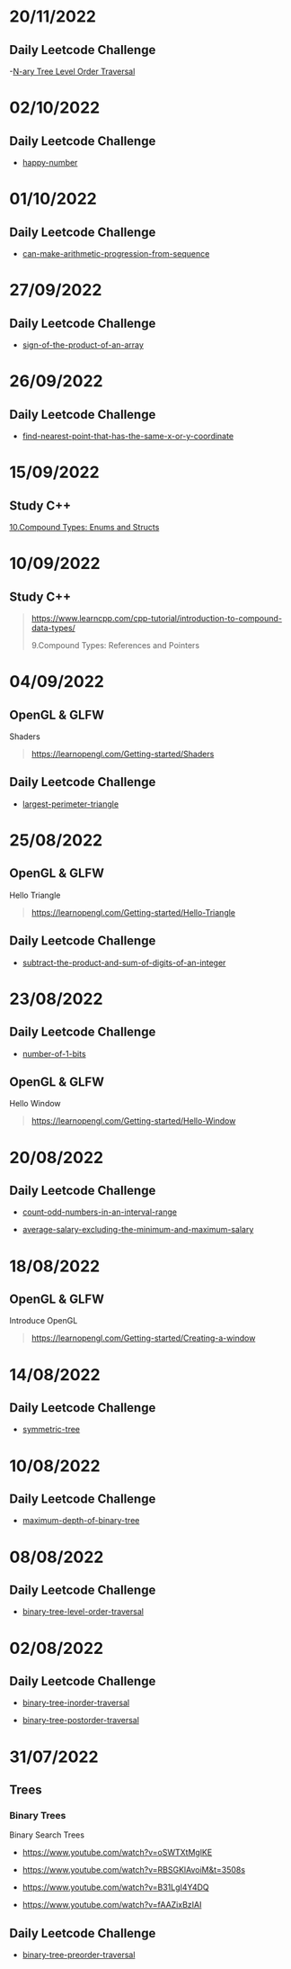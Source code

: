 # 20/11/2022  
## Daily Leetcode Challenge
  -[N-ary Tree Level Order Traversal](https://leetcode.com/problems/n-ary-tree-level-order-traversal/description/)

# 02/10/2022  
## Daily Leetcode Challenge
  - [happy-number](https://leetcode.com/problems/happy-number/)

# 01/10/2022  
## Daily Leetcode Challenge
  - [can-make-arithmetic-progression-from-sequence](https://leetcode.com/problems/can-make-arithmetic-progression-from-sequence)
 
# 27/09/2022  
## Daily Leetcode Challenge
  - [sign-of-the-product-of-an-array](https://leetcode.com/problems/sign-of-the-product-of-an-array/?envType=study-plan&id=programming-skills-i)

# 26/09/2022  
## Daily Leetcode Challenge
- [find-nearest-point-that-has-the-same-x-or-y-coordinate](https://leetcode.com/problems/find-nearest-point-that-has-the-same-x-or-y-coordinate/?envType=study-plan&id=programming-skills-i)

# 15/09/2022 
## Study C++
[10.Compound Types: Enums and Structs]()

# 10/09/2022 
## Study C++
  >https://www.learncpp.com/cpp-tutorial/introduction-to-compound-data-types/
  >
  >9.Compound Types: References and Pointers

# 04/09/2022
## OpenGL & GLFW
  Shaders
  >https://learnopengl.com/Getting-started/Shaders
  
## Daily Leetcode Challenge
  - [largest-perimeter-triangle](https://leetcode.com/problems/largest-perimeter-triangle)
  
# 25/08/2022
## OpenGL & GLFW
  Hello Triangle
  >https://learnopengl.com/Getting-started/Hello-Triangle
  
## Daily Leetcode Challenge
  - [subtract-the-product-and-sum-of-digits-of-an-integer](https://leetcode.com/problems/subtract-the-product-and-sum-of-digits-of-an-integer)

# 23/08/2022
## Daily Leetcode Challenge
  - [number-of-1-bits](https://leetcode.com/problems/number-of-1-bits)

## OpenGL & GLFW
   Hello Window
   >https://learnopengl.com/Getting-started/Hello-Window 

# 20/08/2022
## Daily Leetcode Challenge
  - [count-odd-numbers-in-an-interval-range](https://leetcode.com/problems/count-odd-numbers-in-an-interval-range/)
  
  - [average-salary-excluding-the-minimum-and-maximum-salary](https://leetcode.com/problems/average-salary-excluding-the-minimum-and-maximum-salary/)

# 18/08/2022
## OpenGL & GLFW
   Introduce OpenGL
   >https://learnopengl.com/Getting-started/Creating-a-window

# 14/08/2022
## Daily Leetcode Challenge
   - [symmetric-tree](https://leetcode.com/problems/symmetric-tree/)

# 10/08/2022
## Daily Leetcode Challenge
   - [maximum-depth-of-binary-tree](https://leetcode.com/problems/maximum-depth-of-binary-tree/)

# 08/08/2022
## Daily Leetcode Challenge
   - [binary-tree-level-order-traversal](https://leetcode.com/problems/binary-tree-level-order-traversal/)

# 02/08/2022
## Daily Leetcode Challenge
   - [binary-tree-inorder-traversal](https://leetcode.com/problems/binary-tree-inorder-traversal)
   
   - [binary-tree-postorder-traversal](https://leetcode.com/problems/binary-tree-postorder-traversal)

# 31/07/2022
## Trees 
### Binary Trees

Binary Search Trees

- https://www.youtube.com/watch?v=oSWTXtMglKE
          
- https://www.youtube.com/watch?v=RBSGKlAvoiM&t=3508s
          
- https://www.youtube.com/watch?v=B31LgI4Y4DQ
          
- https://www.youtube.com/watch?v=fAAZixBzIAI
  
## Daily Leetcode Challenge
  - [binary-tree-preorder-traversal](https://leetcode.com/problems/binary-tree-preorder-traversal)
